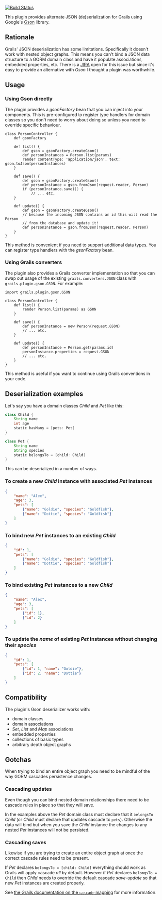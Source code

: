 [![Build Status](https://travis-ci.org/robfletcher/grails-gson.png)](https://travis-ci.org/robfletcher/grails-gson)

This plugin provides alternate JSON (de)serialization for Grails using Google's [Gson][gson] library.

## Rationale

Grails' JSON deserialization has some limitations. Specifically it doesn't work with nested object graphs. This means you can't bind a JSON data structure to a GORM domain class and have it populate associations, embedded properties, etc. There is a [JIRA][grails-9220] open for this issue but since it's easy to provide an alternative with _Gson_ I thought a plugin was worthwhile.

## Usage

### Using Gson directly

The plugin provides a _gsonFactory_ bean that you can inject into your components. This is pre-configured to register type handlers for domain classes so you don't need to worry about doing so unless you need to override specific behaviour.

	class PersonController {
		def gsonFactory

		def list() {
			def gson = gsonFactory.createGson()
			def personInstances = Person.list(params)
			render contentType: 'application/json', text: gson.toJson(personInstances)
		}

		def save() {
			def gson = gsonFactory.createGson()
			def personInstance = gson.fromJson(request.reader, Person)
			if (personInstance.save()) {
				// ... etc.
		}

		def update() {
			def gson = gsonFactory.createGson()
			// because the incoming JSON contains an id this will read the Person
			// from the database and update it!
			def personInstance = gson.fromJson(request.reader, Person)
		}
	}

This method is convenient if you need to support additional data types. You can register type handlers with the _gsonFactory_ bean.

### Using Grails converters

The plugin also provides a Grails converter implementation so that you can swap out usage of the existing `grails.converters.JSON` class with `grails.plugin.gson.GSON`. For example:

	import grails.plugin.gson.GSON

	class PersonController {
		def list() {
			render Person.list(params) as GSON
		}

		def save() {
			def personInstance = new Person(request.GSON)
			// ... etc.
		}

		def update() {
			def personInstance = Person.get(params.id)
			personInstance.properties = request.GSON
			// ... etc.
		}
	}

This method is useful if you want to continue using Grails conventions in your code.

## Deserialization examples

Let's say you have a domain classes _Child_ and _Pet_ like this:

``` groovy
class Child {
	String name
	int age
	static hasMany = [pets: Pet]
}

class Pet {
	String name
	String species
	static belongsTo = [child: Child]
}
```

This can be deserialized in a number of ways.

### To create a new _Child_ instance with associated _Pet_ instances

``` json
{
	"name": "Alex",
	"age": 3,
	"pets": [
		{"name": "Goldie", "species": "Goldfish"},
		{"name": "Dottie", "species": "Goldfish"}
	]
}
```

### To bind new _Pet_ instances to an existing _Child_

``` json
{
	"id": 1,
	"pets": [
		{"name": "Goldie", "species": "Goldfish"},
		{"name": "Dottie", "species": "Goldfish"}
	]
}
```

### To bind existing _Pet_ instances to a new _Child_

``` json
{
	"name": "Alex",
	"age": 3,
	"pets": [
		{"id": 1},
		{"id": 2}
	]
}
```

### To update the _name_ of existing _Pet_ instances without changing their _species_

``` json
{
	"id": 1,
	"pets": [
		{"id": 1, "name": "Goldie"},
		{"id": 2, "name": "Dottie"}
	]
}
```

## Compatibility

The plugin's Gson deserializer works with:

- domain classes
- domain associations
- _Set_, _List_ and _Map_ associations
- embedded properties
- collections of basic types
- arbitrary depth object graphs

## Gotchas

When trying to bind an entire object graph you need to be mindful of the way GORM cascades persistence changes.

### Cascading updates

Even though you can bind nested domain relationships there need to be cascade rules in place so that they will save.

In the examples above the _Pet_ domain class must declare that it `belongsTo` _Child_ (or _Child_ must declare that
updates cascade to `pets`). Otherwise the data will bind but when you save the _Child_ instance the changes to any
nested _Pet_ instances will not be persisted.

### Cascading saves

Likewise if you are trying to create an entire object graph at once the correct cascade rules need to be present.

If _Pet_ declares `belongsTo = [child: Child]` everything should work as Grails will apply cascade _all_ by default.
However if _Pet_ declares `belongsTo = Child` then _Child_ needs to override the default cascade _save-update_ so that
new _Pet_ instances are created properly.

See [the Grails documentation on the `cascade` mapping](http://grails.org/doc/latest/ref/Database%20Mapping/cascade.html)
for more information.

[gson]:http://code.google.com/p/google-gson/
[grails-9220]:http://jira.grails.org/browse/GRAILS-9220